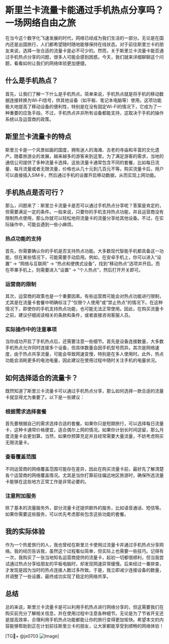 # 斯里兰卡流量卡能通过手机热点分享吗？一场网络自由之旅

在当今这个数字化飞速发展的时代，网络已经成为我们生活的一部分。无论是在国内还是出国旅行，人们都希望随时随地能够保持在线状态。对于前往斯里兰卡的朋友来说，选择一张合适的流量卡是必不可少的。然而，关于斯里兰卡流量卡能否通过手机热点分享的问题，很多人可能会感到困惑。今天，我们就来详细聊聊这个问题，看看如何让我们的网络体验更加便捷。

## 什么是手机热点？

首先，让我们了解一下什么是手机热点。简单来说，手机热点就是将手机的移动数据连接转换为Wi-Fi信号，供其他设备（如平板、笔记本电脑等）使用。这项功能极大地提高了移动设备的便利性，特别是在没有固定Wi-Fi的情况下，它成为了一种重要的应急手段。不过，手机热点并非所有设备都能支持，这取决于手机的操作系统以及运营商的政策。

## 斯里兰卡流量卡的特点

斯里兰卡是一个风景如画的国度，拥有迷人的海滩、古老的寺庙和丰富的文化遗产。随着旅游业的发展，越来越多的游客来到这里。为了满足游客的需求，当地的通信公司提供了多种流量卡选择。这些流量卡通常包含不同的套餐，比如每日流量、每月流量或者无限流量，价格也从几十元到几百元不等。购买流量卡后，用户可以直接插入SIM卡，然后通过手机的设置开启移动数据，从而实现上网功能。

## 手机热点是否可行？

那么，问题来了：斯里兰卡流量卡是否可以通过手机热点分享呢？答案是肯定的，但需要满足一定的条件。一般来说，只要你的手机支持热点功能，并且运营商没有限制热点使用，那么你就可以轻松地将流量卡的流量分享给其他设备。不过，在实际操作中，可能会遇到一些小麻烦。

### 热点功能的支持

首先，你需要确认你的手机是否支持热点功能。大多数现代智能手机都具备这一功能，但在某些情况下，可能需要手动启用。例如，在安卓手机上，你可以进入“设置” -> “网络与互联网” -> “热点和便携式设备”，找到“移动热点”选项并开启。而在苹果手机上，则需要进入“设置” -> “个人热点”，然后打开开关即可。

### 运营商的限制

其次，运营商的政策也是一个重要因素。有些运营商可能会对热点功能进行限制，尤其是在流量卡套餐中明确标注了“仅限个人使用”或“禁止热点”的情况下。在这种情况下，即使你的手机支持热点功能，也可能无法正常使用。因此，在购买流量卡之前，建议仔细阅读相关的条款和条件，或者直接咨询客服人员。

### 实际操作中的注意事项

当你成功开启了手机热点后，还需要注意一些细节。首先是设备连接数量，大多数手机热点允许同时连接多个设备，但具体数量会因手机型号而异。其次是网络速度，由于热点共享流量，可能会导致网速变慢，特别是在多人使用时。此外，热点功能会消耗更多的电池电量，因此建议在使用过程中随时关注手机的电量状况。

## 如何选择适合的流量卡？

既然知道了斯里兰卡流量卡可以通过手机热点分享，那么如何选择一款合适的流量卡就显得尤为重要了。以下是一些建议：

### 根据需求选择套餐

首先要根据自己的需求选择合适的套餐。如果你只是短期旅行，可以选择每日流量卡，这种卡通常价格便宜，适合偶尔上网的情况。如果你计划长时间逗留，那么月度流量卡会更划算。当然，如果你预算充足并且经常需要大量流量，不妨考虑购买无限流量卡。

### 查看覆盖范围

不同运营商的网络覆盖范围可能存在差异，因此在购买流量卡前，最好先了解清楚各个运营商的网络覆盖情况。尤其是当你打算前往偏远地区旅游时，确保所选流量卡能够在这些地方正常工作是非常必要的。

### 注意附加服务

除了基本的流量服务外，部分流量卡还提供额外的服务，比如语音通话、短信等。如果你需要这些服务，可以优先考虑那些包含这些功能的套餐。

## 我的实际体验

作为一个热爱旅行的人，我也曾经在斯里兰卡使用过流量卡并通过手机热点分享网络。我的经历告诉我，虽然这个过程看似简单，但实际上也需要一些技巧。记得有一次，我购买了一张当地知名运营商提供的流量卡，起初一切都很顺利，但当我尝试通过热点分享给朋友的平板电脑时，却发现网速异常缓慢。后来经过一番排查，才发现是因为当时的热点连接人数过多所致。于是，我立即减少连接设备的数量，并调整了一些设置，最终成功实现了稳定的网络共享。

## 总结

总的来说，斯里兰卡流量卡是可以利用手机热点进行网络分享的，但这需要我们在购买前充分了解相关信息，并在使用过程中注意各种细节。无论是为了节省开支还是提高效率，合理利用手机热点功能都能让你的旅行变得更加愉快。希望本文的内容能够帮助到正在计划前往斯里兰卡的朋友，让大家都能享受到顺畅的网络体验！

[TG💪+ @jx0703 ![Image](https://github.com/user-attachments/assets/dbca1d08-cadb-493c-b0ec-ad6f7a83f270)]